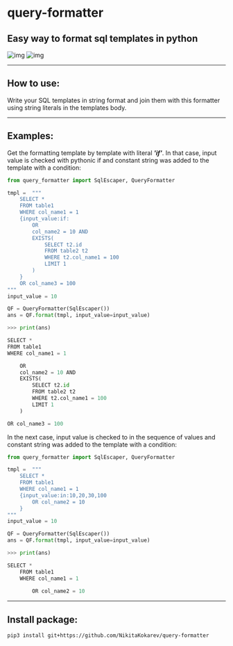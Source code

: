 # query-formatter
## Easy way to format sql templates in python
![img](https://support.musicgateway.com/wp-content/uploads/2021/10/synthwave-background-1.jpg)
![img](https://support.musicgateway.com/wp-content/uploads/2021/10/synthwave-background-1.jpg)
___
## How to use:
Write your SQL templates in string format and join them with this formatter using string literals in the templates body.
___
## Examples:
Get the formatting template by template with literal ***'if'***. In that case, input value is checked with pythonic if and constant string was added to the template with a condition:
```python
from query_formatter import SqlEscaper, QueryFormatter

tmpl =  """ 
    SELECT *
    FROM table1
    WHERE col_name1 = 1
    {input_value:if:
        OR 
        col_name2 = 10 AND 
        EXISTS(
            SELECT t2.id
            FROM table2 t2
            WHERE t2.col_name1 = 100
            LIMIT 1
        )
    }
    OR col_name3 = 100
"""
input_value = 10

QF = QueryFormatter(SqlEscaper())
ans = QF.format(tmpl, input_value=input_value)

>>> print(ans)

SELECT *
FROM table1
WHERE col_name1 = 1

    OR
    col_name2 = 10 AND
    EXISTS(
        SELECT t2.id
        FROM table2 t2
        WHERE t2.col_name1 = 100
        LIMIT 1
    )

OR col_name3 = 100
```
In the next case, input value is checked to in the sequence of values and constant string was added to the template with a condition:
```python
from query_formatter import SqlEscaper, QueryFormatter

tmpl =  """ 
    SELECT *
    FROM table1
    WHERE col_name1 = 1
    {input_value:in:10,20,30,100
        OR col_name2 = 10 
    }
"""
input_value = 10

QF = QueryFormatter(SqlEscaper())
ans = QF.format(tmpl, input_value=input_value)

>>> print(ans)

SELECT *
    FROM table1
    WHERE col_name1 = 1
    
        OR col_name2 = 10
```
___
## Install package:
```
pip3 install git+https://github.com/NikitaKokarev/query-formatter
```